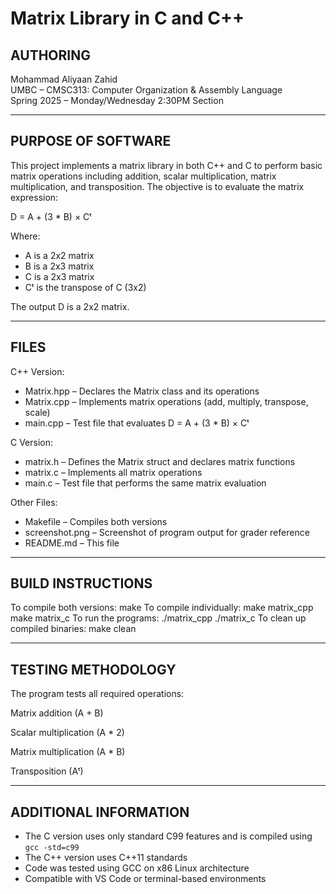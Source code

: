 # Matrix Library in C and C++

## AUTHORING
Mohammad Aliyaan Zahid  
UMBC – CMSC313: Computer Organization & Assembly Language  
Spring 2025 – Monday/Wednesday 2:30PM Section

---

## PURPOSE OF SOFTWARE

This project implements a matrix library in both C++ and C to perform basic matrix operations including addition, scalar multiplication, matrix multiplication, and transposition. The objective is to evaluate the matrix expression:

D = A + (3 * B) × Cᵗ

Where:
- A is a 2x2 matrix
- B is a 2x3 matrix
- C is a 2x3 matrix
- Cᵗ is the transpose of C (3x2)

The output D is a 2x2 matrix.

---

## FILES

C++ Version:
- Matrix.hpp – Declares the Matrix class and its operations
- Matrix.cpp – Implements matrix operations (add, multiply, transpose, scale)
- main.cpp – Test file that evaluates D = A + (3 * B) × Cᵗ

C Version:
- matrix.h – Defines the Matrix struct and declares matrix functions
- matrix.c – Implements all matrix operations
- main.c – Test file that performs the same matrix evaluation

Other Files:
- Makefile – Compiles both versions
- screenshot.png – Screenshot of program output for grader reference
- README.md – This file

---

## BUILD INSTRUCTIONS
To compile both versions: make
To compile individually: make matrix_cpp make matrix_c
To run the programs: ./matrix_cpp ./matrix_c
To clean up compiled binaries: make clean


---

## TESTING METHODOLOGY
The program tests all required operations:

Matrix addition (A + B)

Scalar multiplication (A * 2)

Matrix multiplication (A * B)

Transposition (Aᵗ)

---

## ADDITIONAL INFORMATION

- The C version uses only standard C99 features and is compiled using `gcc -std=c99`
- The C++ version uses C++11 standards
- Code was tested using GCC on x86 Linux architecture
- Compatible with VS Code or terminal-based environments





